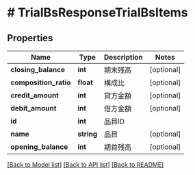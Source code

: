 # # TrialBsResponseTrialBsItems

## Properties

Name | Type | Description | Notes
------------ | ------------- | ------------- | -------------
**closing_balance** | **int** | 期末残高 | [optional] 
**composition_ratio** | **float** | 構成比 | [optional] 
**credit_amount** | **int** | 貸方金額 | [optional] 
**debit_amount** | **int** | 借方金額 | [optional] 
**id** | **int** | 品目ID | 
**name** | **string** | 品目 | [optional] 
**opening_balance** | **int** | 期首残高 | [optional] 

[[Back to Model list]](../../README.md#documentation-for-models) [[Back to API list]](../../README.md#documentation-for-api-endpoints) [[Back to README]](../../README.md)


